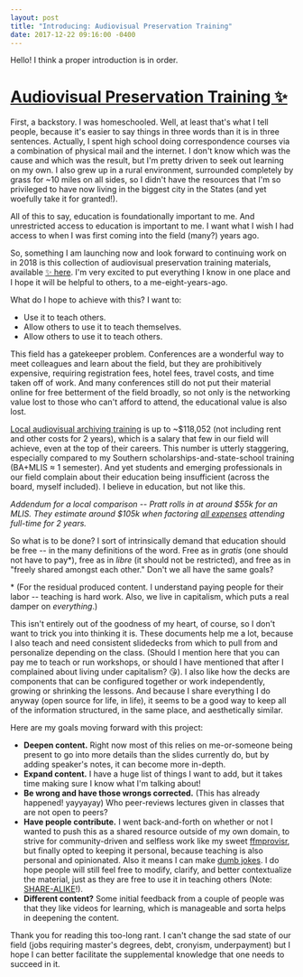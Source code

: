 ```yaml
---
layout: post
title: "Introducing: Audiovisual Preservation Training"
date: 2017-12-22 09:16:00 -0400
---
```


Hello! I think a proper introduction is in order.

# [Audiovisual Preservation Training ✨](http://training.ashleyblewer.com/)

  
First, a backstory. I was homeschooled. Well, at least that's what I tell people, because it's easier to say things in three words than it is in three sentences. Actually, I spent high school doing correspondence courses via a combination of physical mail and the internet. I don't know which was the cause and which was the result, but I'm pretty driven to seek out learning on my own. I also grew up in a rural environment, surrounded completely by grass for ~10 miles on all sides, so I didn't have the resources that I'm so privileged to have now living in the biggest city in the States (and yet woefully take it for granted!).

All of this to say, education is foundationally important to me. And unrestricted access to education is important to me. I want what I wish I had access to when I was first coming into the field (many?) years ago. 

So, something I am launching now and look forward to continuing work on in 2018 is this collection of audiovisual preservation training materials, available [✨ here](http://training.ashleyblewer.com/). I'm very excited to put everything I know in one place and I hope it will be helpful to others, to a me-eight-years-ago. 

What do I hope to achieve with this? I want to:  

- Use it to teach others.
- Allow others to use it to teach themselves.
- Allow others to use it to teach others.

This field has a gatekeeper problem. Conferences are a wonderful way to meet colleagues and learn about the field, but they are prohibitively expensive, requiring registration fees, hotel fees, travel costs, and time taken off of work. And many conferences still do not put their material online for free betterment of the field broadly, so not only is the networking value lost to those who can't afford to attend, the educational value is also lost.  

[Local audiovisual archiving training](https://www.nyu.edu/students/student-information-and-resources/bills-payments-and-refunds/tuition-and-fee-rates/2017-2018/tisch-school-of-the-arts-graduate-2017-2018.html) is up to ~$118,052 (not including rent and other costs for 2 years), which is a salary that few in our field will achieve, even at the top of their careers. This number is utterly staggering, especially compared to my Southern scholarships-and-state-school training (BA+MLIS ≈ 1 semester). And yet students and emerging professionals in our field complain about their education being insufficient (across the board, myself included). I believe in education, but not like this.

*Addendum for a local comparison -- Pratt rolls in at around $55k for an MLIS. They estimate around $105k when factoring [all expenses](https://www.pratt.edu/uploads/cost_of_attendance_-_graduate_2017-2018_2_2.pdf) attending full-time for 2 years.*

So what is to be done? I sort of intrinsically demand that education should be free -- in the many definitions of the word. Free as in *gratis* (one should not have to pay\*), free as in *libre* (it should not be restricted), and free as in "freely shared amongst each other." Don't we all have the same goals?

\* (For the residual produced content. I understand paying people for their labor -- teaching is hard work. Also, we live in capitalism, which puts a real damper on *everything*.)

This isn't entirely out of the goodness of my heart, of course, so I don't want to trick you into thinking it is. These documents help me a lot, because I also teach and need consistent slidedecks from which to pull from and personalize depending on the class. (Should I mention here that you can pay me to teach or run workshops, or should I have mentioned that after I complained about living under capitalism? 😘). I also like how the decks are components that can be configured together or work independently, growing or shrinking the lessons. And because I share everything I do anyway (open source for life, in life), it seems to be a good way to keep all of the information structured, in the same place, and aesthetically similar.

Here are my goals moving forward with this project:

- **Deepen content.** Right now most of this relies on me-or-someone being present to go into more details than the slides currently do, but by adding speaker's notes, it can become more in-depth.
- **Expand content.** I have a huge list of things I want to add, but it takes time making sure I know what I'm talking about!
- **Be wrong and have those wrongs corrected.** (This has already happened! yayyayay) Who peer-reviews lectures given in classes that are not open to peers?
- **Have people contribute.** I went back-and-forth on whether or not I wanted to push this as a shared resource outside of my own domain, to strive for community-driven and selfless work like my sweet [ffmprovisr](https://amiaopensource.github.io/ffmprovisr/), but finally opted to keeping it personal, because teaching is also personal and opinionated. Also it means I can make [dumb jokes](https://twitter.com/thomasgpadilla/status/943504221562748928). I do hope people will still feel free to modify, clarify, and better contextualize the material, just as they are free to use it in teaching others (Note: [SHARE-ALIKE](https://creativecommons.org/licenses/by-sa/4.0/)!).
- **Different content?** Some initial feedback from a couple of people was that they like videos for learning, which is manageable and sorta helps in deepening the content.

Thank you for reading this too-long rant. I can't change the sad state of our field (jobs requiring master's degrees, debt, cronyism, underpayment) but I hope I can better facilitate the supplemental knowledge that one needs to succeed in it.






